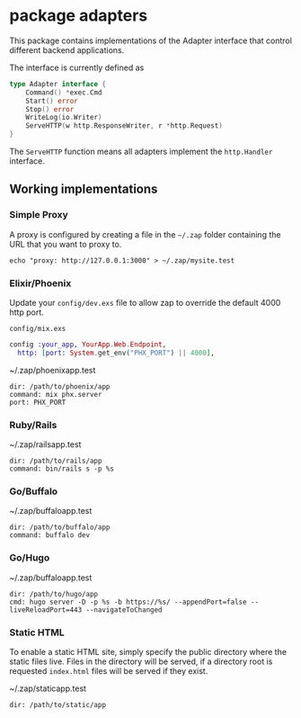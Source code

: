 # package adapters

This package contains implementations of the Adapter interface that control
different backend applications.

The interface is currently defined as

```go
type Adapter interface {
	Command() *exec.Cmd
	Start() error
	Stop() error
	WriteLog(io.Writer)
	ServeHTTP(w http.ResponseWriter, r *http.Request)
}
```

The `ServeHTTP` function means all adapters implement the `http.Handler`
interface.

## Working implementations

### Simple Proxy

A proxy is configured by creating a file in the `~/.zap` folder containing the
URL that you want to proxy to.

`echo "proxy: http://127.0.0.1:3000" > ~/.zap/mysite.test`

### Elixir/Phoenix

Update your `config/dev.exs` file to allow zap to override the default 4000 http port.

`config/mix.exs`
```elixir
config :your_app, YourApp.Web.Endpoint,
  http: [port: System.get_env("PHX_PORT") || 4000],
```

~/.zap/phoenixapp.test

```
dir: /path/to/phoenix/app
command: mix phx.server
port: PHX_PORT
```

### Ruby/Rails

~/.zap/railsapp.test

```
dir: /path/to/rails/app
command: bin/rails s -p %s
```

### Go/Buffalo

~/.zap/buffaloapp.test

```
dir: /path/to/buffalo/app
command: buffalo dev
```

### Go/Hugo

~/.zap/buffaloapp.test

```
dir: /path/to/hugo/app
cmd: hugo server -D -p %s -b https://%s/ --appendPort=false --liveReloadPort=443 --navigateToChanged
```

### Static HTML

To enable a static HTML site, simply specify the public directory
where the static files live.  Files in the directory will be served, if a directory
root is requested `index.html` files will be served if they exist.

~/.zap/staticapp.test

```
dir: /path/to/static/app
```
